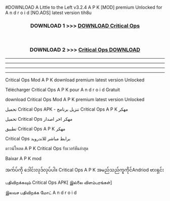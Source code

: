 #DOWNLOAD A Little to the Left v3.2.4 A P K [MOD] premium Unlocked for A n d r o i d [NO.ADS] latest version tih8u 



<div align="center">

<h3>DOWNLOAD 1 >>> <a href="https://downloadmod1.web.app/?judul=Critical Ops ">DOWNLOAD Critical Ops </a></h3><br>

<h3>DOWNLOAD 2 >>> <a href="https://downloadmod1.web.app/?judul=Critical Ops ">Critical Ops  DOWNLOAD </a></h3>

</div>


----------------------------------------------------------

----------------------------------------------------------

----------------------------------------------------------

----------------------------------------------------------


Critical Ops  Mod A P K download premium latest version Unlocked

Télécharger Critical Ops  A P K pour A n d r o i d Gratuit

download Critical Ops  Mod A P K premium latest version Unlocked

تحميل Critical Ops  APK - تنزيل برنامج Critical Ops  A P K مهكر

تحميل Critical Ops  مهكر اخر اصدار

تطبيق Critical Ops  A P K مهكر

Critical Ops  برابط مباشر للاندرويد

ดาวน์โหลด A P K Critical Ops  รับเวอร์ชันล่าสุด

Baixar A P K mod

အက်ပ်ကို ဒေါင်းလုဒ်လုပ်ပါ။ Critical Ops  A P K အမည်သည်ကူကိုင်Andriod ဗားရှင်း

பதிவிறக்கவும் Critical Ops  APK[ இல்லை விளம்பரங்கள்] 
 
இலவச பதிவிறக்க மோட் A n d r o i d



